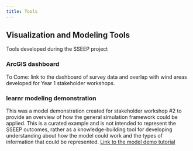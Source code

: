 ```yaml
---
title: Tools
---
```


## Visualization and Modeling Tools

Tools developed during the SSEEP project

### ArcGIS dashboard
To Come: link to the dashboard of survey data and overlap with wind areas developed for Year 1 stakeholder workshops.

### learnr modeling demonstration
This was a model demonstration created for stakeholder workshop #2 to provide an overview of how the general simulation framework could be applied. This is a curated example and is not intended to represent the SSEEP outcomes, rather as a knowledge-building tool for developing understanding about how the model could work and the types of information that could be represented.
[Link to the model demo tutorial](https://gavinfay.shinyapps.io/sseep-model-demo/)
